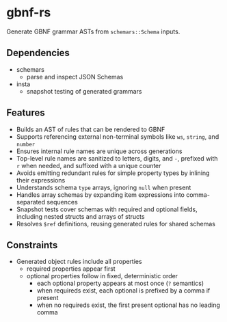 # gbnf-rs
Generate GBNF grammar ASTs from `schemars::Schema` inputs.

## Dependencies
- schemars
  - parse and inspect JSON Schemas
- insta
  - snapshot testing of generated grammars

## Features
- Builds an AST of rules that can be rendered to GBNF
- Supports referencing external non-terminal symbols like `ws`, `string`, and `number`
- Ensures internal rule names are unique across generations
- Top-level rule names are sanitized to letters, digits, and `-`, prefixed with `r` when needed, and suffixed with a unique counter
- Avoids emitting redundant rules for simple property types by inlining their expressions
- Understands schema `type` arrays, ignoring `null` when present
- Handles array schemas by expanding item expressions into comma-separated sequences
- Snapshot tests cover schemas with required and optional fields, including nested structs and arrays of structs
- Resolves `$ref` definitions, reusing generated rules for shared schemas

## Constraints
- Generated object rules include all properties
  - required properties appear first
  - optional properties follow in fixed, deterministic order
    - each optional property appears at most once (`?` semantics)
    - when requireds exist, each optional is prefixed by a comma if present
    - when no requireds exist, the first present optional has no leading comma
